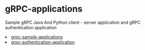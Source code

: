 # gRPC-applications

Sample gRPC Java And Python client - server application and gRPC authentication application 

<li><a href="https://github.com/batuhaniskr/grpc-applications/tree/master/grpc-sample-applications">grpc-sample-applications</a></li>
 
<li><a href="https://github.com/batuhaniskr/grpc-applications/tree/master/grpc-authentication-application">grpc-authentication-application</a></li>

